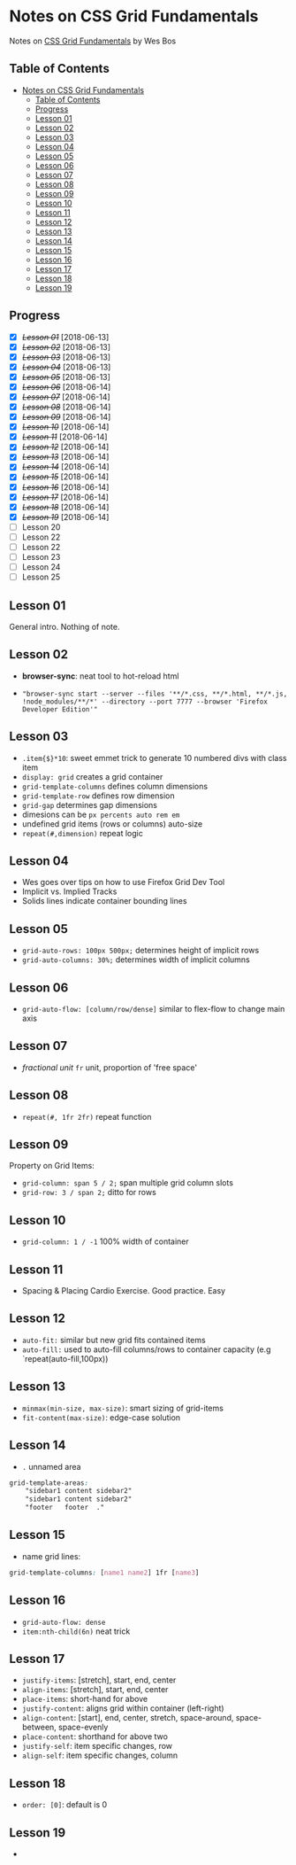 # Notes on CSS Grid Fundamentals

Notes on [CSS Grid Fundamentals](https://cssgrid.io/) by Wes Bos

## Table of Contents

<!-- TOC -->

- [Notes on CSS Grid Fundamentals](#notes-on-css-grid-fundamentals)
  - [Table of Contents](#table-of-contents)
  - [Progress](#progress)
  - [Lesson 01](#lesson-01)
  - [Lesson 02](#lesson-02)
  - [Lesson 03](#lesson-03)
  - [Lesson 04](#lesson-04)
  - [Lesson 05](#lesson-05)
  - [Lesson 06](#lesson-06)
  - [Lesson 07](#lesson-07)
  - [Lesson 08](#lesson-08)
  - [Lesson 09](#lesson-09)
  - [Lesson 10](#lesson-10)
  - [Lesson 11](#lesson-11)
  - [Lesson 12](#lesson-12)
  - [Lesson 13](#lesson-13)
  - [Lesson 14](#lesson-14)
  - [Lesson 15](#lesson-15)
  - [Lesson 16](#lesson-16)
  - [Lesson 17](#lesson-17)
  - [Lesson 18](#lesson-18)
  - [Lesson 19](#lesson-19)

<!-- /TOC -->

## Progress

- [X] ~~*Lesson 01*~~ [2018-06-13]
- [X] ~~*Lesson 02*~~ [2018-06-13]
- [X] ~~*Lesson 03*~~ [2018-06-13]
- [X] ~~*Lesson 04*~~ [2018-06-13]
- [X] ~~*Lesson 05*~~ [2018-06-13]
- [X] ~~*Lesson 06*~~ [2018-06-14]
- [X] ~~*Lesson 07*~~ [2018-06-14]
- [X] ~~*Lesson 08*~~ [2018-06-14]
- [X] ~~*Lesson 09*~~ [2018-06-14]
- [X] ~~*Lesson 10*~~ [2018-06-14]
- [X] ~~*Lesson 11*~~ [2018-06-14]
- [X] ~~*Lesson 12*~~ [2018-06-14]
- [X] ~~*Lesson 13*~~ [2018-06-14]
- [X] ~~*Lesson 14*~~ [2018-06-14]
- [X] ~~*Lesson 15*~~ [2018-06-14]
- [X] ~~*Lesson 16*~~ [2018-06-14]
- [X] ~~*Lesson 17*~~ [2018-06-14]
- [X] ~~*Lesson 18*~~ [2018-06-14]
- [X] ~~*Lesson 19*~~ [2018-06-14]
- [ ] Lesson 20
- [ ] Lesson 22
- [ ] Lesson 22
- [ ] Lesson 23
- [ ] Lesson 24
- [ ] Lesson 25

## Lesson 01

General intro. Nothing of note.

## Lesson 02

- **browser-sync**: neat tool to hot-reload html

- `"browser-sync start --server --files '**/*.css, **/*.html, **/*.js, !node_modules/**/*' --directory --port 7777 --browser 'Firefox Developer Edition'"`

## Lesson 03

- `.item{$}*10`: sweet emmet trick to generate 10 numbered divs with class item
- `display: grid` creates a grid container
- `grid-template-columns` defines column dimensions
- `grid-template-row` defines row dimension
- `grid-gap` determines gap dimensions
- dimesions can be `px percents auto rem em`
- undefined grid items (rows or columns) auto-size
- `repeat(#,dimension)` repeat logic

## Lesson 04

- Wes goes over tips on how to use Firefox Grid Dev Tool
- Implicit vs. Implied Tracks
- Solids lines indicate container bounding lines

## Lesson 05

- `grid-auto-rows: 100px 500px;` determines height of implicit rows
- `grid-auto-columns: 30%;` determines width of implicit columns

## Lesson 06

- `grid-auto-flow: [column/row/dense]` similar to flex-flow to change main axis

## Lesson 07

- _fractional unit_ `fr` unit, proportion of 'free space'

## Lesson 08

- `repeat(#, 1fr 2fr)` repeat function

## Lesson 09

Property on Grid Items:

- `grid-column: span 5 / 2;` span multiple grid column slots
- `grid-row: 3 / span 2;` ditto for rows

## Lesson 10

- `grid-column: 1 / -1` 100% width of container

## Lesson 11

- Spacing & Placing Cardio Exercise. Good practice. Easy

## Lesson 12

- `auto-fit:` similar but new grid fits contained items
- `auto-fill:` used to auto-fill columns/rows to container capacity (e.g `repeat(auto-fill,100px))

## Lesson 13

- `minmax(min-size, max-size)`: smart sizing of grid-items
- `fit-content(max-size)`: edge-case solution

## Lesson 14

- `.` unnamed area

```css
grid-template-areas:
    "sidebar1 content sidebar2"
    "sidebar1 content sidebar2"
    "footer   footer  ."
```

## Lesson 15

- name grid lines:

```css
grid-template-columns: [name1 name2] 1fr [name3]
```

## Lesson 16

- `grid-auto-flow: dense`
- `item:nth-child(6n)` neat trick

## Lesson 17

- `justify-items`: [stretch], start, end, center
- `align-items`: [stretch], start, end, center
- `place-items`: short-hand for above
- `justify-content`: aligns grid within container (left-right)
- `align-content`: [start], end, center, stretch, space-around, space-between, space-evenly
- `place-content`: shorthand for above two
- `justify-self`: item specific changes, row
- `align-self`: item specific changes, column

## Lesson 18

- `order: [0]`: default is 0

## Lesson 19

-
